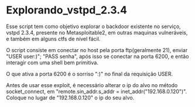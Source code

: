 # Explorando_vstpd_2.3.4

  Esse script tem como objetivo explorar o backdoor existente no serviço, vstpd 2.3.4, presente no Metasploitable2, em outras maquinas vulneráveis, e também em alguns ctfs de nível fácil.

  O script consiste em conectar no host pela porta ftp(geralmente 21), enviar "USER user:)"; "PASS senha", após isso se conectar na porta 6200, e então interagir com uma shell bem primitiva.

  O que ativa a porta 6200 é o sorriso ":)" no final da requisição USER.

  Antes de usar esse exploit, é necessário alterar o ip do alvo no método socket_connect, em "remote.sin_addr.s_addr = inet_addr("192.168.0.120")". Coloque no lugar de "192.168.0.120" o ip do seu alvo.

